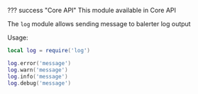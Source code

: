 ??? success "Core API"
    This module available in Core API

The `log` module allows sending message to balerter log output

Usage:

```lua title="script.lua"
local log = require('log')

log.error('message')
log.warn('message')
log.info('message')
log.debug('message')
```
